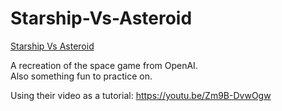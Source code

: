 # Starship-Vs-Asteroid

<a href="https://starship-vs-asteroid.pages.dev/">Starship Vs Asteroid</a>

A recreation of the space game from OpenAI. <br>
Also something fun to practice on.

Using their video as a tutorial:
https://youtu.be/Zm9B-DvwOgw
